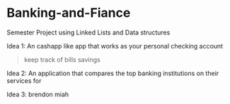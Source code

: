 # Banking-and-Fiance
Semester Project using Linked Lists and Data structures

Idea 1: An cashapp like app that works as your personal checking account
> keep track of bills
> savings

Idea 2: An application that compares the top banking institutions on their services for 

Idea 3: 
brendon miah

